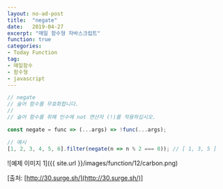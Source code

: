 ```yaml
---
layout: no-ad-post
title:  "negate"
date:   2019-04-27
excerpt: "매일 함수형 자바스크립트"
function: true
categories:
- Today Function
tag:
- 매일함수
- 함수형
- javascript
---
```


```javascript
// negate
// 술어 함수를 무효화합니다.
//
// 술어 함수를 취해 인수에 not 연산자 (!)를 적용하십시오.

const negate = func => (...args) => !func(...args);

// 예시
[1, 2, 3, 4, 5, 6].filter(negate(n => n % 2 === 0)); // [ 1, 3, 5 ]
```

![예제 이미지 1]({{ site.url }}/images/function/12/carbon.png)

[출처: [http://30.surge.sh/](http://30.surge.sh/)]
